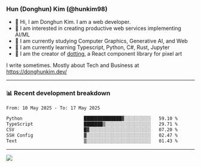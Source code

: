 ### Hun (Donghun) Kim (@hunkim98)

- 👋 Hi, I am Donghun Kim. I am a web developer. 
- 🤔 I am interested in creating productive web services implementing AI/ML
- 🔭 I am currently studying Computer Graphics, Generative AI, and Web 
- 🌱 I am currently learning Typescript, Python, C#, Rust, Jupyter
- 🎨 I am the creator of [dotting](https://github.com/hunkim98/dotting), a React component library for pixel art

I write sometimes. Mostly about Tech and Business at https://donghunkim.dev/

---
### 📊 Recent development breakdown
<!--START_SECTION:waka-->

```txt
From: 10 May 2025 - To: 17 May 2025

Python                       ██████████████▓░░░░░░░░░░   59.10 %
TypeScript                   ███████▒░░░░░░░░░░░░░░░░░   29.71 %
CSV                          █▓░░░░░░░░░░░░░░░░░░░░░░░   07.20 %
SSH Config                   ▓░░░░░░░░░░░░░░░░░░░░░░░░   02.47 %
Text                         ▒░░░░░░░░░░░░░░░░░░░░░░░░   01.43 %
```

<!--END_SECTION:waka-->
---

<!-- <div align='center'> -->
  <img align="center" src="https://github-readme-stats.vercel.app/api?username=hunkim98&theme=dark&show_icons=true"/>
<!-- </div> -->
<!--
**hunkim98/hunkim98** is a ✨ _special_ ✨ repository because its `README.md` (this file) appears on your GitHub profile.

Here are some ideas to get you started:

- 🔭 I’m currently working on ...
- 🌱 I’m currently learning ...
- 👯 I’m looking to collaborate on ...
- 🤔 I’m looking for help with ...
- 💬 Ask me about ...
- 📫 How to reach me: ...
- 😄 Pronouns: ...
- ⚡ Fun fact: ...
-->
